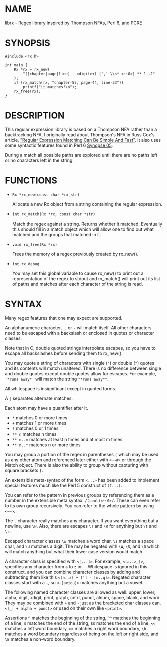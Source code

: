 NAME
====

librx - Regex library inspired by Thompson NFAs, Perl 6, and PCRE

SYNOPSIS
========

    #include <rx.h>
    
    int main {
        Rx *rx = rx_new(
            "([chapter|page|line] - <digit>+) [',' \\s* <~~0>] ** 1..2"
        );
        if (rx_match(rx, "chapter-55, page-44, line-33"))
            printf("it matches!\n");
        rx_free(rx);
    }

DESCRIPTION
===========

This regular expression library is based on a Thompson NFA rather than a
backtracking NFA. I originally read about Thompson's NFA in Russ Cox's article,
["Regular Expression Matching Can Be Simple And Fast"][rsc]. It also uses some
syntactic features found in Perl 6 [Synopse 05][s5].

[rsc]: http://swtch.com/~rsc/regexp/regexp1.html
[s5]: http://perlcabal.org/syn/S05.html

During a match all possible paths are explored until there are no paths left or
no characters left in the string.

FUNCTIONS
=========

-   ``Rx *rx_new(const char *rx_str)``

    Allocate a new Rx object from a string containing the regular expression.

-   ``int rx_match(Rx *rx, const char *str)``

    Match the regex against a string. Returns whether it matched. Eventually
    this should fill in a match object which will allow one to find out what
    matched and the groups that matched in it.

-   ``void rx_free(Rx *rx)``

    Frees the memory of a regex previously created by rx_new().

-   ``int rx_debug``

    You may set this global variable to cause rx_new() to print out a
    representation of the regex to stdout and rx_match() will print out its
    list of paths and matches after each character of the string is read.

SYNTAX
======

Many regex features that one may expect are supported.

An alphanumeric character, ``_``, or ``-`` will match itself. All other
characters need to be escaped with a backslash or enclosed in quotes or
character classes.

Note that in C, double quoted strings interpolate escapes, so you have to
escape all backslashes before sending them to rx_new().

You may quote a string of characters with single (``'``) or double (``"``)
quotes and its contents will match unaltered. There is no difference between
single and double quotes except double quotes allow for escapes. For example,
``'*runs away*'`` will match the string ``"*runs away*"``.

All whitespace is insignificant except in quoted forms.

A ``|`` separates alternate matches.

Each atom may have a quantifier after it.

-   ``*`` matches 0 or more times
-   ``+`` matches 1 or more times
-   ``?`` matches 0 or 1 times
-   ``** n`` matches n times
-   ``** n..m`` matches at least n times and at most m times
-   ``** n..*`` matches n or more times

You may group a portion of the regex in parentheses ``(`` which may be used as
any other atom and referenced later either with ``<~~#>`` or through the Match
object. There is also the ability to group without capturing with square
brackets ``[``.

An extensible meta-syntax of the form ``<...>`` has been added to implement
special features much like the Perl 5 construct of ``(?...)``.

You can refer to the pattern in previous groups by referencing them as a number
in the extensible meta syntax. ``/(cool)<~~0>/``. These can even refer to its
own group recursively. You can refer to the whole pattern by using ``<~~>``.

The ``.`` character really matches any character. If you want everything but a
newline, use ``\N``. Also, there are escapes ``\T`` and ``\R`` for anything but
``\t`` and ``\r``.

Escaped character classes ``\w`` matches a word char, ``\s`` matches a space
char, and ``\d`` matches a digit. The may be negated with ``\W``, ``\S``, and
``\D`` which will match anything but what their lower case version would match.

A character class is specified with ``<[...]>``. For example, ``<[a..z_]>``,
specifies any character from ``a`` to ``z`` or ``_``. Whitespace is ignored in
this construct, and you can combine character classes by adding and subtracting
them like this ``<[a..z] + ['] - [m..q]>``. Negated character classes start
with a ``-``, so ``<-[aeiou]>`` matches anything but a vowel.

The following named character classes are allowed as well: upper, lower, alpha,
digit, xdigit, print, graph, cntrl, punct, alnum, space, blank, and word. They
may be combined with ``+`` and ``-`` just as the bracketed char classes can.
``<[_] + alpha + punct>`` or used on their own like ``<print>``.

Assertions ``^`` matches the beginning of the string, ``^^`` matches the
beginning of a line, ``$`` matches the end of the string, ``$$`` matches the
end of a line, ``<<`` matches a left word boundary, ``>>`` matches a right word
boundary, ``\b`` matches a word boundary regardless of being on the left or
right side, and ``\B`` matches a non-word boundary.

